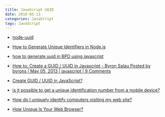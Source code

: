 ```yaml
---
title: JavaScript UUID
date: 2016-05-13
categories: JavaScript
tags: JavaScript
---
```


- [node-uuid](https://github.com/broofa/node-uuid)



- [How to Generate Unique Identifiers in Node.js](https://blog.tompawlak.org/generate-unique-identifier-nodejs-javascript)
- [how to generate uuid in BPD using javascript](https://developer.ibm.com/answers/questions/172651/how-to-generate-uuid-in-bpd-using-javascript.html)
- [How to: Create a GUID / UUID in Javascript - Byron Salau
Posted by byrons | May 05, 2013	| javascript | 9 Comments](http://byronsalau.com/blog/how-to-create-a-guid-uuid-in-javascript/)



- [Create GUID / UUID in JavaScript?](http://stackoverflow.com/questions/105034/create-guid-uuid-in-javascript)
- [is it possible to get a unique identification number from a mobile device?](http://stackoverflow.com/questions/3351921/is-it-possible-to-get-a-unique-identification-number-from-a-mobile-device)
- [How do I uniquely identify computers visiting my web site?](http://stackoverflow.com/questions/216542/how-do-i-uniquely-identify-computers-visiting-my-web-site)
- [How Unique Is Your Web Browser?](https://panopticlick.eff.org/static/browser-uniqueness.pdf)
